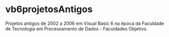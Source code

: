 # vb6projetosAntigos
Projetos antigos de 2002 a 2006 em Visual Basic 6 na época da Faculdade de Tecnologia em Processamento de Dados - Faculdades Objetivo.
